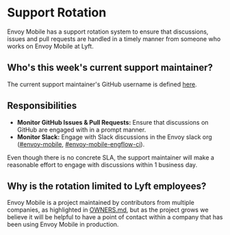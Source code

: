 # Support Rotation

Envoy Mobile has a support rotation system to ensure that discussions,
issues and pull requests are handled in a timely manner from someone who
works on Envoy Mobile at Lyft.

## Who's this week's current support maintainer?

The current support maintainer's GitHub username is defined
[here](https://github.com/envoyproxy/envoy-mobile/blob/main/.github/lyft_maintainers.yml#L1).

## Responsibilities

* **Monitor GitHub Issues & Pull Requests:** Ensure that discussions on
  GitHub are engaged with in a prompt manner.
* **Monitor Slack:** Engage with Slack discussions in the Envoy slack
  org ([#envoy-mobile](https://envoyproxy.slack.com/archives/CKQ2LK23G),
  [#envoy-mobile-engflow-ci](https://envoyproxy.slack.com/archives/C02QMNG92A3)).

Even though there is no concrete SLA, the support maintainer will make a
reasonable effort to engage with discussions within 1 business day.

## Why is the rotation limited to Lyft employees?

Envoy Mobile is a project maintained by contributors from multiple
companies, as highlighted in [OWNERS.md](../OWNERS.md), but as the
project grows we believe it will be helpful to have a point of contact
within a company that has been using Envoy Mobile in production.
